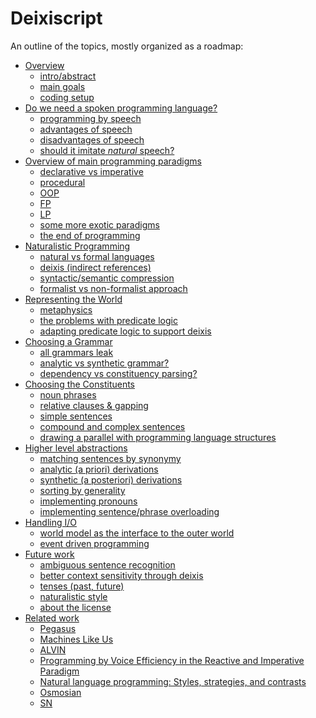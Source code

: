 # Deixiscript

An outline of the topics, mostly organized as a roadmap:

- [Overview]()
  - [intro/abstract]()
  - [main goals]()
  - [coding setup]()
- [Do we need a spoken programming language?]()
  - [programming by speech]()
  - [advantages of speech]()
  - [disadvantages of speech]()
  - [should it imitate _natural_ speech?]()
- [Overview of main programming paradigms]()
  - [declarative vs imperative]()
  - [procedural]()
  - [OOP]()
  - [FP]()
  - [LP]()
  - [some more exotic paradigms]()
  - [the end of programming]()
- [Naturalistic Programming]()
  - [natural vs formal languages]()
  - [deixis (indirect references)]()
  - [syntactic/semantic compression]()
  - [formalist vs non-formalist approach]()
- [Representing the World]()
  - [metaphysics]()
  - [the problems with predicate logic]()
  - [adapting predicate logic to support deixis]()
- [Choosing a Grammar]()
  - [all grammars leak]()
  - [analytic vs synthetic grammar?]()
  - [dependency vs constituency parsing?]()
- [Choosing the Constituents]()
  - [noun phrases]()
  - [relative clauses & gapping]()
  - [simple sentences]()
  - [compound and complex sentences]()
  - [drawing a parallel with programming language structures]()
- [Higher level abstractions]()
  - [matching sentences by synonymy]()
  - [analytic (a priori) derivations]()
  - [synthetic (a posteriori) derivations]()
  - [sorting by generality]()
  - [implementing pronouns]()
  - [implementing sentence/phrase overloading]()
- [Handling I/O]()
  - [world model as the interface to the outer world]()
  - [event driven programming]()
- [Future work]()
  - [ambiguous sentence recognition]()
  - [better context sensitivity through deixis]()
  - [tenses (past, future)]()
  - [naturalistic style]()
  - [about the license]()
- [Related work]()
  - [Pegasus]()
  - [Machines Like Us]()
  - [ALVIN]()
  - [Programming by Voice Efficiency in the Reactive and Imperative Paradigm]()
  - [Natural language programming: Styles, strategies, and contrasts]()
  - [Osmosian]()
  - [SN]()
